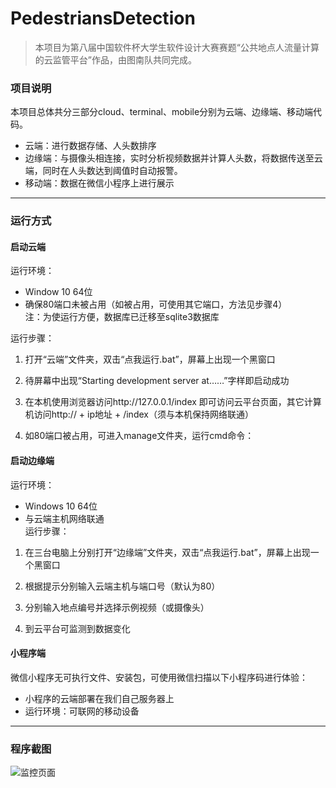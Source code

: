 # PedestriansDetection
> 本项目为第八届中国软件杯大学生软件设计大赛赛题“公共地点人流量计算的云监管平台”作品，由图南队共同完成。

### 项目说明
本项目总体共分三部分cloud、terminal、mobile分别为云端、边缘端、移动端代码。  
- 云端：进行数据存储、人头数排序  
- 边缘端：与摄像头相连接，实时分析视频数据并计算人头数，将数据传送至云端，同时在人头数达到阈值时自动报警。  
- 移动端：数据在微信小程序上进行展示  

---
### 运行方式

#### 启动云端
运行环境：  
-	Window 10 64位  
-	确保80端口未被占用（如被占用，可使用其它端口，方法见步骤4）  
注：为使运行方便，数据库已迁移至sqlite3数据库  

运行步骤：  
1)	打开“云端”文件夹，双击“点我运行.bat”，屏幕上出现一个黑窗口  
 
2)	待屏幕中出现“Starting development server at……”字样即启动成功  
 
3)	在本机使用浏览器访问http://127.0.0.1/index 即可访问云平台页面，其它计算机访问http:// + ip地址 + /index（须与本机保持网络联通）  
 
4)	如80端口被占用，可进入manage文件夹，运行cmd命令：  

#### 启动边缘端

运行环境：  
- Windows 10 64位  
- 与云端主机网络联通  
运行步骤：  
1)	在三台电脑上分别打开“边缘端”文件夹，双击“点我运行.bat”，屏幕上出现一个黑窗口  
 
2)	根据提示分别输入云端主机与端口号（默认为80）  
 
3)	分别输入地点编号并选择示例视频（或摄像头）  
 
4)	到云平台可监测到数据变化  

#### 小程序端

微信小程序无可执行文件、安装包，可使用微信扫描以下小程序码进行体验：  
- 小程序的云端部署在我们自己服务器上  
- 运行环境：可联网的移动设备  

---

### 程序截图  

![监控页面](http://www.tunan.work:8090/upload/2019/8/%E7%9B%91%E6%8E%A7%E9%A1%B5%E9%9D%A2-924e9fad6aaa417a9b72ff4f70345b8e.png)
